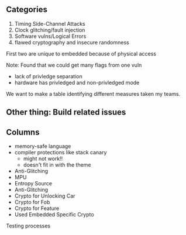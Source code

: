 ## Categories
1. Timing Side-Channel Attacks
2. Clock glitching/fault injection
3. Software vulns/Logical Errors
4. flawed cryptography and insecure randomness

First two are unique to embedded because of physical access

Note: Found that we could get many flags from one vuln
- lack of privledge separation
- hardware has privledged and non-privledged mode

We want to make a table identifying different measures taken my teams.

Other thing: Build related issues
- 

## Columns
- memory-safe language
- compiler protections like stack canary
	- might not work!!
	- doesn't fit in with the theme
- Anti-Glitching
- MPU
- Entropy Source
- Anti-Glitching
- Crypto for Unlocking Car
- Crypto for Fob
- Crypto for Feature
- Used Embedded Specific Crypto

Testing processes